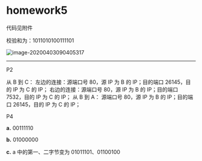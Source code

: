 # homework5

代码见附件

校验和为：1011010100111101

![image-20200403090405317](\校验和.png)



---

P2

从 B 到 C：
   左边的连接：源端口号 80，源 IP 为 B 的 IP；目的端口 26145，目的 IP 为 C 的 IP；
   右边的连接：源端口号 80，源 IP 为 B 的 IP；目的端口 7532，目的 IP 为 C 的 IP；
从 B 到 A：
   源端口号 80，源 IP 为 B 的 IP；目的端口 26145，目的 IP 为 C 的 IP；



P4

**a.**  00111110

**b.**  01000000

**c.**  a 中的第一、二字节变为 01011101、01100100